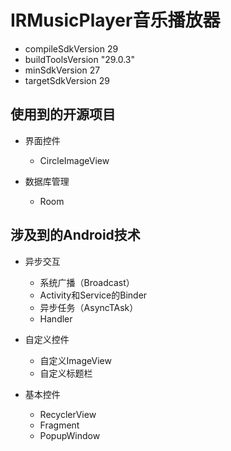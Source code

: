 # IRMusicPlayer音乐播放器

- compileSdkVersion 29
- buildToolsVersion "29.0.3"
- minSdkVersion 27
- targetSdkVersion 29

## 使用到的开源项目

- 界面控件
    - CircleImageView

- 数据库管理
    - Room

## 涉及到的Android技术

- 异步交互
    - 系统广播（Broadcast）
    - Activity和Service的Binder
    - 异步任务（AsyncTAsk）
    - Handler

- 自定义控件
    - 自定义ImageView
    - 自定义标题栏

- 基本控件
    - RecyclerView
    - Fragment
    - PopupWindow